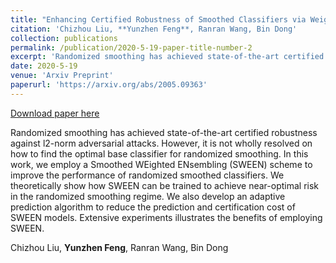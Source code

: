```yaml
---
title: "Enhancing Certified Robustness of Smoothed Classifiers via Weighted Model Ensembling"
citation: 'Chizhou Liu, **Yunzhen Feng**, Ranran Wang, Bin Dong'
collection: publications
permalink: /publication/2020-5-19-paper-title-number-2
excerpt: 'Randomized smoothing has achieved state-of-the-art certified robustness against l2-norm adversarial attacks. However, it is not wholly resolved on how to find the optimal base classifier for randomized smoothing. In this work, we employ a Smoothed WEighted ENsembling (SWEEN) scheme to improve the performance of randomized smoothed classifiers. We theoretically show how SWEEN can be trained to achieve near-optimal risk in the randomized smoothing regime. We also develop an adaptive prediction algorithm to reduce the prediction and certification cost of SWEEN models. Extensive experiments illustrates the benefits of employing SWEEN.'
date: 2020-5-19
venue: 'Arxiv Preprint'
paperurl: 'https://arxiv.org/abs/2005.09363'
---
```


<a href='https://arxiv.org/abs/2005.09363'>Download paper here</a>

Randomized smoothing has achieved state-of-the-art certified robustness against l2-norm adversarial attacks. However, it is not wholly resolved on how to find the optimal base classifier for randomized smoothing. In this work, we employ a Smoothed WEighted ENsembling (SWEEN) scheme to improve the performance of randomized smoothed classifiers. We theoretically show how SWEEN can be trained to achieve near-optimal risk in the randomized smoothing regime. We also develop an adaptive prediction algorithm to reduce the prediction and certification cost of SWEEN models. Extensive experiments illustrates the benefits of employing SWEEN.

Chizhou Liu, **Yunzhen Feng**, Ranran Wang, Bin Dong
